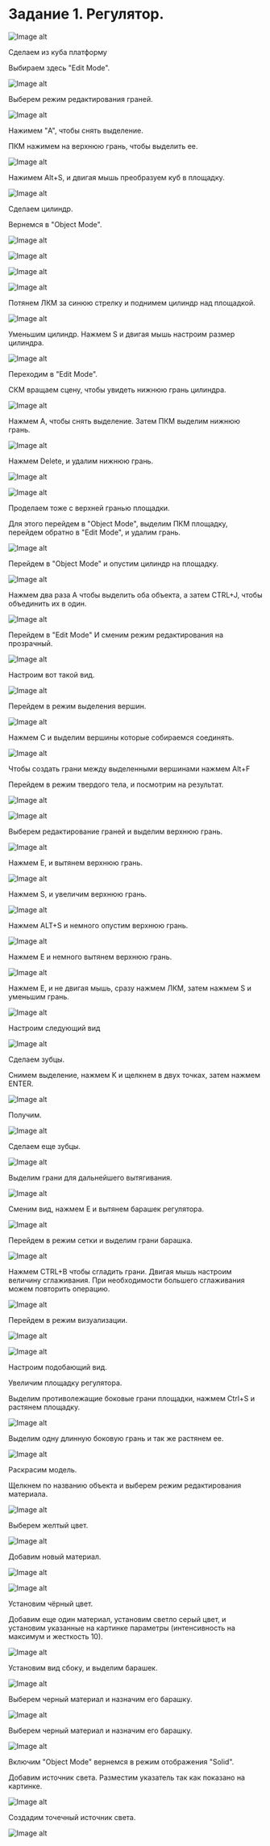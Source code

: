 # Задание 1. Регулятор.
![Image alt](https://github.com/vislouhi/Blender-Labs/raw/master/images/lesson1/image1.png)

Сделаем из куба платформу

Выбираем здесь "Edit Mode".

![Image alt](https://github.com/vislouhi/Blender-Labs/raw/master/images/lesson1/image42.png)

Выберем режим редактирования граней.

![Image alt](https://github.com/vislouhi/Blender-Labs/raw/master/images/lesson1/image41.png)

Нажимем "A", чтобы снять выделение.

ПКМ нажимем на верхнюю грань, чтобы выделить ее.


![Image alt](https://github.com/vislouhi/Blender-Labs/raw/master/images/lesson1/image44.png)

Нажимем Alt+S, и двигая мышь преобразуем куб в площадку.

![Image alt](https://github.com/vislouhi/Blender-Labs/raw/master/images/lesson1/image43.png)

Сделаем цилиндр.

Вернемся в "Object Mode".

![Image alt](https://github.com/vislouhi/Blender-Labs/raw/master/images/lesson1/image42.png)


![Image alt](https://github.com/vislouhi/Blender-Labs/raw/master/images/lesson1/image47.png)

![Image alt](https://github.com/vislouhi/Blender-Labs/raw/master/images/lesson1/image52.png)

![Image alt](https://github.com/vislouhi/Blender-Labs/raw/master/images/lesson1/image50.png)

Потянем ЛКМ за синюю стрелку и поднимем цилиндр над площадкой.

![Image alt](https://github.com/vislouhi/Blender-Labs/raw/master/images/lesson1/image57.png)

Уменьшим цилиндр. Нажмем S и двигая мышь настроим размер цилиндра.

![Image alt](https://github.com/vislouhi/Blender-Labs/raw/master/images/lesson1/image53.png)

Переходим в "Edit Mode".

СКМ вращаем сцену, чтобы увидеть нижнюю грань цилиндра.

![Image alt](https://github.com/vislouhi/Blender-Labs/raw/master/images/lesson1/image55.png)

Нажмем A, чтобы снять выделение. Затем ПКМ выделим нижнюю грань.

![Image alt](https://github.com/vislouhi/Blender-Labs/raw/master/images/lesson1/image58.png)

Нажмем Delete, и удалим нижнюю грань.

![Image alt](https://github.com/vislouhi/Blender-Labs/raw/master/images/lesson1/image60.png)

![Image alt](https://github.com/vislouhi/Blender-Labs/raw/master/images/lesson1/image62.png)

Проделаем тоже с верхней гранью площадки.

Для этого перейдем в "Object Mode", выделим ПКМ площадку, перейдем обратно в "Edit Mode", и удалим грань.

![Image alt](https://github.com/vislouhi/Blender-Labs/raw/master/images/lesson1/image64.png)

Перейдем в "Object Mode" и опустим цилиндр на площадку.

![Image alt](https://github.com/vislouhi/Blender-Labs/raw/master/images/lesson1/image66.png)

Нажмем два раза A чтобы выделить оба объекта, а затем CTRL+J, чтобы объединить их в один.

![Image alt](https://github.com/vislouhi/Blender-Labs/raw/master/images/lesson1/image67.png)

Перейдем в "Edit Mode" И сменим режим редактирования на прозрачный.

![Image alt](https://github.com/vislouhi/Blender-Labs/raw/master/images/lesson1/image68.png)

Настроим вот такой вид.

![Image alt](https://github.com/vislouhi/Blender-Labs/raw/master/images/lesson1/image69.png)

Перейдем в режим выделения вершин.

![Image alt](https://github.com/vislouhi/Blender-Labs/raw/master/images/lesson1/image27.png)

Нажмем C и выделим вершины которые собираемся соединять.

![Image alt](https://github.com/vislouhi/Blender-Labs/raw/master/images/lesson1/image29.png)

Чтобы создать грани между выделенными вершинами нажмем Alt+F

Перейдем в режим твердого тела, и посмотрим на результат.

![Image alt](https://github.com/vislouhi/Blender-Labs/raw/master/images/lesson1/image31.png)

![Image alt](https://github.com/vislouhi/Blender-Labs/raw/master/images/lesson1/image33.png)

Выберем редактирование граней и выделим верхнюю грань.

![Image alt](https://github.com/vislouhi/Blender-Labs/raw/master/images/lesson1/image34.png)

Нажмем E, и вытянем верхнюю грань.

![Image alt](https://github.com/vislouhi/Blender-Labs/raw/master/images/lesson1/image35.png)

Нажмем S, и увеличим верхнюю грань.

![Image alt](https://github.com/vislouhi/Blender-Labs/raw/master/images/lesson1/image36.png)

Нажмем ALT+S  и немного опустим верхнюю грань.

![Image alt](https://github.com/vislouhi/Blender-Labs/raw/master/images/lesson1/image37.png)

Нажмем E и немного вытянем верхнюю грань.

![Image alt](https://github.com/vislouhi/Blender-Labs/raw/master/images/lesson1/image38.png)

Нажмем E, и не двигая мышь, сразу нажмем ЛКМ, затем нажмем S и уменьшим грань.

![Image alt](https://github.com/vislouhi/Blender-Labs/raw/master/images/lesson1/image39.png)

Настроим следующий вид

![Image alt](https://github.com/vislouhi/Blender-Labs/raw/master/images/lesson1/image14.png)

Сделаем зубцы.

Снимем выделение, нажмем K и щелкнем в двух точках, затем нажмем ENTER.

![Image alt](https://github.com/vislouhi/Blender-Labs/raw/master/images/lesson1/image15.png)

Получим.

![Image alt](https://github.com/vislouhi/Blender-Labs/raw/master/images/lesson1/image16.png)

Сделаем еще зубцы.

![Image alt](https://github.com/vislouhi/Blender-Labs/raw/master/images/lesson1/image17.png)

Выделим грани для дальнейшего вытягивания.

![Image alt](https://github.com/vislouhi/Blender-Labs/raw/master/images/lesson1/image18.png)

Сменим вид, нажмем E и вытянем барашек регулятора.

![Image alt](https://github.com/vislouhi/Blender-Labs/raw/master/images/lesson1/image19.png)

Перейдем в режим сетки и выделим грани барашка.

![Image alt](https://github.com/vislouhi/Blender-Labs/raw/master/images/lesson1/image20.png)

Нажмем CTRL+B чтобы сгладить грани. Двигая мышь настроим величину сглаживания. При необходимости большего сглаживания можем повторить операцию.

![Image alt](https://github.com/vislouhi/Blender-Labs/raw/master/images/lesson1/image21.png)

Перейдем в режим визуализации.

![Image alt](https://github.com/vislouhi/Blender-Labs/raw/master/images/lesson1/image22.png)

![Image alt](https://github.com/vislouhi/Blender-Labs/raw/master/images/lesson1/image23.png)

Настроим подобающий вид.

Увеличим площадку регулятора.

Выделим противолежащие боковые грани площадки, нажмем Ctrl+S и растянем площадку.

![Image alt](https://github.com/vislouhi/Blender-Labs/raw/master/images/lesson1/image3.png)

Выделим одну длинную боковую грань и так же растянем ее.

![Image alt](https://github.com/vislouhi/Blender-Labs/raw/master/images/lesson1/image4.png)

Раскрасим модель.

Щелкнем по названию объекта и выберем режим редактирования материала.

![Image alt](https://github.com/vislouhi/Blender-Labs/raw/master/images/lesson1/image5.png)

Выберем желтый цвет.

![Image alt](https://github.com/vislouhi/Blender-Labs/raw/master/images/lesson1/image6.png)

Добавим новый материал.

![Image alt](https://github.com/vislouhi/Blender-Labs/raw/master/images/lesson1/image7.png)

![Image alt](https://github.com/vislouhi/Blender-Labs/raw/master/images/lesson1/image8.png)

Установим чёрный цвет.

Добавим еще один материал,  установим светло серый цвет, и установим указанные на картинке параметры (интенсивность на максимум и жесткость 10).

![Image alt](https://github.com/vislouhi/Blender-Labs/raw/master/images/lesson1/image9.png)

Установим вид сбоку, и выделим барашек.

![Image alt](https://github.com/vislouhi/Blender-Labs/raw/master/images/lesson1/image10.png)

Выберем черный материал и назначим его барашку.

![Image alt](https://github.com/vislouhi/Blender-Labs/raw/master/images/lesson1/image12.png)

Выберем черный материал и назначим его барашку.

![Image alt](https://github.com/vislouhi/Blender-Labs/raw/master/images/lesson1/image13.png)

Включим "Object Mode" вернемся в режим отображения "Solid".

Добавим источник света. Разместим указатель так как показано на картинке.

![Image alt](https://github.com/vislouhi/Blender-Labs/raw/master/images/lesson1/image46.png)

Создадим точечный источник света.

![Image alt](https://github.com/vislouhi/Blender-Labs/raw/master/images/lesson1/image48.png)


